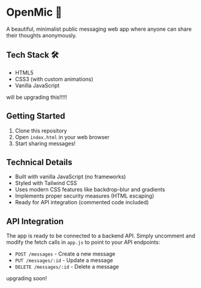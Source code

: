 # OpenMic 🎤

A beautiful, minimalist public messaging web app where anyone can share their thoughts anonymously.

## Tech Stack 🛠

- HTML5
- CSS3 (with custom animations) 
- Vanilla JavaScript



will be upgrading this!!!!!

## Getting Started

1. Clone this repository
2. Open `index.html` in your web browser
3. Start sharing messages!

## Technical Details

- Built with vanilla JavaScript (no frameworks)
- Styled with Tailwind CSS
- Uses modern CSS features like backdrop-blur and gradients
- Implements proper security measures (HTML escaping)
- Ready for API integration (commented code included)

## API Integration

The app is ready to be connected to a backend API. Simply uncomment and modify the fetch calls in `app.js` to point to your API endpoints:

- `POST /messages` - Create a new message
- `PUT /messages/:id` - Update a message
- `DELETE /messages/:id` - Delete a message

upgrading soon!